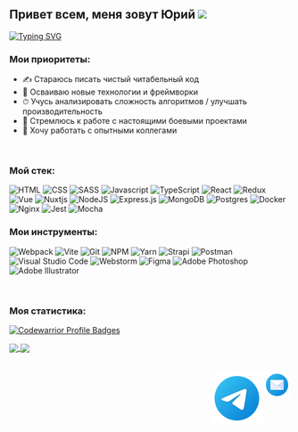 ## Привет всем, меня зовут Юрий <img src="https://github.com/blackcater/blackcater/raw/main/images/Hi.gif" height="26"/>

[![Typing SVG](https://readme-typing-svg.herokuapp.com?size=22&duration=3500&color=58a6ff&width=500&height=40&lines=%D0%AF%20%D0%BD%D0%B0%D1%87%D0%B8%D0%BD%D0%B0%D1%8E%D1%89%D0%B8%D0%B9%20+frontend+%D1%80%D0%B0%D0%B7%D1%80%D0%B0%D0%B1%D0%BE%D1%82%D1%87%D0%B8%D0%BA)](https://git.io/typing-svg)

### Мои приоритеты:

- ✍ Стараюсь писать чистый читабельный код
- 🚀 Осваиваю новые технологии и фреймворки
- ⏱ Учусь анализировать сложность алгоритмов / улучшать производительность
- 🎯 Стремлюсь к работе с настоящими боевыми проектами
- 🔞 Хочу работать с опытными коллегами

<br>

### Мой стек:

![HTML](https://img.shields.io/badge/-HTML-20232a?style=for-the-badge&logo=html5)
![CSS](https://img.shields.io/badge/-CSS-20232a?style=for-the-badge&logo=css3)
![SASS](https://img.shields.io/badge/-SASS-20232a?style=for-the-badge&logo=SASS)
![Javascript](https://img.shields.io/badge/-Javascript-20232a?style=for-the-badge&logo=Javascript)
![TypeScript](https://img.shields.io/badge/-TypeScript-20232a?style=for-the-badge&logo=TypeScript)
![React](https://img.shields.io/badge/-React-20232a?style=for-the-badge&logo=React)
![Redux](https://img.shields.io/badge/-Redux-20232a?style=for-the-badge&logo=Redux)
![Vue](https://img.shields.io/badge/vue-20232a?style=for-the-badge&logo=vuedotjs)
![Nuxtjs](https://img.shields.io/badge/Nuxt-20232a?style=for-the-badge&logo=nuxtdotjs)
![NodeJS](https://img.shields.io/badge/-node-20232a?style=for-the-badge&logo=node.js)
![Express.js](https://img.shields.io/badge/-express-20232a?style=for-the-badge&logo=express)
![MongoDB](https://img.shields.io/badge/-MongoDB-20232a?style=for-the-badge&logo=mongodb)
![Postgres](https://img.shields.io/badge/postgresql-20232a?style=for-the-badge&logo=postgresql)
![Docker](https://img.shields.io/badge/Docker-20232a?style=for-the-badge&logo=Docker)
![Nginx](https://img.shields.io/badge/nginx-20232a?style=for-the-badge&logo=nginx)
![Jest](https://img.shields.io/badge/-jest-20232a?style=for-the-badge&logo=jest)
![Mocha](https://img.shields.io/badge/-mocha-20232a?style=for-the-badge&logo=mocha)

### Мои инструменты:

![Webpack](https://img.shields.io/badge/-Webpack-20232a?style=for-the-badge&logo=Webpack)
![Vite](https://img.shields.io/badge/vite-20232a?style=for-the-badge&logo=vite)
![Git](https://img.shields.io/badge/git-20232a?style=for-the-badge&logo=git)
![NPM](https://img.shields.io/badge/NPM-20232a?style=for-the-badge&logo=npm)
![Yarn](https://img.shields.io/badge/yarn-20232a?style=for-the-badge&logo=yarn)
![Strapi](https://img.shields.io/badge/strapi-20232a?style=for-the-badge&logo=strapi)
![Postman](https://img.shields.io/badge/-Postman-20232a?style=for-the-badge&logo=postman)
![Visual Studio Code](https://img.shields.io/badge/VScode-20232a?style=for-the-badge&logo=visual-studio-code)
![Webstorm](https://img.shields.io/badge/Webstorm-20232a?style=for-the-badge&logo=Webstorm)
![Figma](https://img.shields.io/badge/Figma-20232a?style=for-the-badge&logo=Figma)
![Adobe Photoshop](https://img.shields.io/badge/photoshop-20232a?style=for-the-badge&logo=adobe%20photoshop)
![Adobe Illustrator](https://img.shields.io/badge/illustrator-20232a?style=for-the-badge&logo=adobe%20illustrator)

<br>

### Моя статистика:

[![Codewarrior Profile Badges](https://www.codewars.com/users/Yurick/badges/large)](https://www.codewars.com/users/Yurick)

<a href="https://github-readme-stats.vercel.app/api?username=KarpovYuri&show_icons=true&hide_border=trueshow_icons=true&theme=react">
  <img  align="center" height="167" src="https://github-readme-stats.vercel.app/api?username=KarpovYuri&show_icons=true&hide_border=trueshow_icons=true&theme=react" />
</a>
<a href="https://github-readme-stats.vercel.app/api/top-langs/?username=KarpovYuri&layout=compact&theme=react">
  <img align="center" height="167" src="https://github-readme-stats.vercel.app/api/top-langs/?username=KarpovYuri&langs_count=8&layout=compact&theme=react" />
</a>

<br>
<br>
<br>

<a href="mailto:yurick@bk.ru">
  <img align="right" alt="Карпов Юрий | Email" src="https://raw.githubusercontent.com/KarpovYuri/KarpovYuri/master/assets/email.png" />
</a>
<a href="https://t.me/karpov_y">
  <img align="right" alt="Карпов Юрий | Телеграм" src="https://raw.githubusercontent.com/KarpovYuri/KarpovYuri/master/assets/telegram.svg" />
</a>

